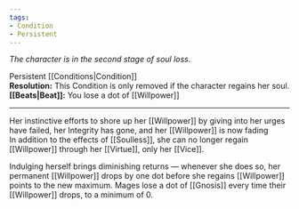 ```yaml
---
tags:
- Condition
- Persistent
---
```


_The character is in the second stage of soul loss._

Persistent [[Conditions|Condition]]\
**Resolution:** This Condition is only removed if the character regains her soul.\
**[[Beats|Beat]]:** You lose a dot of [[Willpower]]

---

Her instinctive efforts to shore up her [[Willpower]] by giving into her urges have failed, her Integrity has gone, and her [[Willpower]] is now fading\
In addition to the effects of [[Soulless]], she can no longer regain [[Willpower]] through her [[Virtue]], only her [[Vice]].

Indulging herself brings diminishing returns — whenever she does so, her permanent [[Willpower]] drops by one dot before she regains [[Willpower]] points to the new maximum. Mages lose a dot of [[Gnosis]] every time their [[Willpower]] drops, to a minimum of 0.